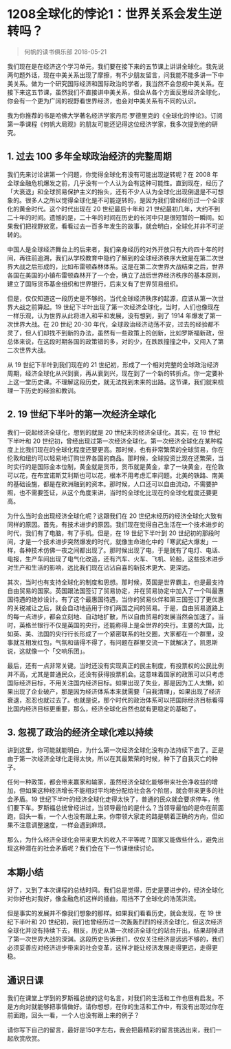 # 1208全球化的悖论1：世界关系会发生逆转吗？
> 何帆的读书俱乐部
2018-05-21

我们现在是在经济这个学习单元，我们要在接下来的五节课上讲讲全球化。我先说两句题外话，现在中美关系出现了摩擦，有不少朋友留言，问我能不能多讲一下中美关系。做为一个研究国际经济和国际政治的学者，我当然不会忽视中美关系。在接下来这五节课，虽然我们不直接讲中美关系，但会从各个方面反思经济全球化，你会有一个更为广阔的视野看世界经济，也会对中美关系有不同的认识。

我为你推荐的书是哈佛大学著名经济学家丹尼·罗德里克的《全球化的悖论》。订阅第一季课程《何帆大局观》的朋友可能还记得这位经济学家，我多次提到他的研究。

## 1. 过去 100 多年全球政治经济的完整周期
我们先来讨论讲第一个问题，你觉得全球化有没有可能出现逆转呢？在 2008 年全球金融危机爆发之前，几乎没有一个人认为会有这种可能性。直到现在，经历了「大衰退」和全球贸易保护主义的抬头，还有不少人认为全球化出现倒退是不可想象的。很多人之所以觉得全球化是不可能逆转的，是因为我们曾经经历过一个全球化的黄金时代。这个时代出现在 20 世纪最后十年和 21 世纪最初几年，大约不到二十年的时间。遗憾的是，二十年的时间在历史的长河中只是很短暂的一瞬间。如果我们把视野放宽，看看过去一百多年发生的故事，就会明白，全球化并非不可逆转的。

中国人是全球经济舞台上的后来者，我们亲身经历的对外开放只有大约四十年的时间，再往前追溯，我们从学校教育中隐约了解到的全球经济秩序大致是在第二次世界大战之后形成的，比如布雷顿森林体系。这是在第二次世界大战结束之后，世界各国在美国的小镇布雷顿森林开了一个会，确立了战后世界经济秩序的基本原则，建立了国际货币基金组织和世界银行，后来又有了世界贸易组织。

但是，仅仅知道这一段历史是不够的。当代全球经济秩序的起源，应该从第一次世界大战之前算起。19 世纪下半叶出现了第一次经济全球化，当时，人们也像现在一样乐观，认为世界从此将进入和平和发展，没有想到，到了 1914 年爆发了第一次世界大战。在 20 世纪 20-30 年代，全球政治经济动荡不安，过去的经验都不灵了，但人们却找不到新的办法，虽然有一些政策上的创新，比如罗斯福新政，但总体来说，在这段时期各国的政策错的多，对的少，在跌跌撞撞之中，又闯入了第二次世界大战。

从 19 世纪下半叶到我们现在的 21 世纪初，形成了一个相对完整的全球政治经济周期，经济全球化从兴到衰，再从衰到兴，现在到了一个新的转折点。你一定要补上这一堂历史课。不理解这段历史，就无法找到未来的出路。这节课，我们就来梳理一下历史的经验和教训。

## 2. 19 世纪下半叶的第一次经济全球化
我们一说起经济全球化，想到的就是 20 世纪末的经济全球化。其实，在 19 世纪下半叶和 20 世纪初，曾经出现过第一次经济全球化。第一次经济全球化在某种程度上比我们现在的全球化程度还要更高。那时候，也有非常繁荣的全球贸易，你在伦敦和纽约可以轻易地订购世界各国的商品。那时候，全球投资比现在还繁荣，当时实行的是国际金本位制，黄金就是货币，货币就是黄金，拿了一块黄金，在伦敦可以花，在布宜诺斯艾利斯也可以花，根本不用考虑汇率问题。北美的铁路、南美的基础设施，都是在欧洲融到的资本。那时候，人口还可以自由流动，不需要护照，也不需要签证，从这个角度来讲，当时的全球化比现在的全球化程度还要更高。

为什么当时会出现经济全球化呢？这跟我们在 20 世纪末经历的经济全球化大致有同样的原因。首先，有技术进步的原因。我们现在觉得自己生活在一个技术进步的时代，我们有了电脑，有了手机。但是，在 19 世纪下半叶到 20 世纪初的那段时间，才是一个技术进步突然爆发的时代，就像生命进化中的「寒武纪大爆发」一样，各种技术仿佛一夜之间都出现了。那时候出现了电，于是就有了电灯、电话、电报，生产车间出现了电气化改造，还有汽车、火车、飞机、轮船，这些技术进步对生产和生活的影响，远比我们现在沾沾自喜的新技术更大、更深远。

其次，当时也有支持全球化的制度和思想。那时候，英国是世界霸主，也是最支持自由贸易的国家。英国跟法国签订了贸易协定，并在贸易协定中加入了一个叫最惠国待遇的绝妙设计。有了这个最惠国待遇，当你的贸易伙伴和第三国签订了更优惠的关税减让之后，就会自动地适用于你们两国之间的贸易。于是，自由贸易道路上的每一点进步，都会立刻地、自动地扩散，所以自由贸易的发展当然会加速了。当时，英格兰银行不仅是英国的央行，还能称得上是全世界的央行。主要的大国，比如英、美、法国的央行行长形成了一个紧密联系的社交圈，大家都在一个群里，没事就互相发红包，气氛和谐得不得了，有问题在群里交流一下就解决了。凯恩斯说，这就像一个「交响乐团」。

最后，还有一点非常关键。当时还没有实现真正的民主制度，有投票权的公民比例并不高，尤其是普通民众，还没有获得投票机会。这意味着国家的政策可以只考虑国际经济目标，不用关注国内经济目标。如果出现了失业，那是因为工人太懒，如果出现了企业破产，那是因为经济体系本来就需要「自我清理」，如果出现了经济衰退，忍忍也就过去了。也就是说，那个时代的政治体系可以把国际经济目标看得比国内经济目标更重要，那么，经济全球化自然也就有更稳定的基础了。

## 3. 忽视了政治的经济全球化难以持续
讲到这里，你可能就能明白，为什么第一次经济全球化没有办法持续下去了。正是由于第一次经济全球化走得太快，所以在其最繁荣的时候，种下了自我灭亡的种子。

任何一种政策，都会带来赢家和输家，虽然经济全球化能够带来社会净收益的增加，但如果这种经济增长不能相对平均地分配给社会各个阶层，就会带来更多的社会矛盾。19 世纪下半叶的经济全球化走得太快了，普通的民众就会要求停车，他们要下车。罗斯福总统曾经讲过，当领导最怕的是什么？当领导最怕的是你在前面跑，回头一看，一个人也没有跟上来。你带领大家走的路是朝着正确的方向，但如果不注意调整速度，一样会遇到麻烦。

那么，为什么经济全球化会带来更大的收入不平等呢？国家又能做些什么，避免出现这种潜在的社会矛盾呢？我们会在下一节课继续讨论。

## 本期小结
好了，又到了本次课程的总结时间。我们总是觉得，历史是要进步的，经济全球化对你好也对我好，像金融危机这样的插曲，阻挡不了全球化的浩荡洪流。

但是事实的发展并不像我们想象的那样。如果我们看看历史，就会发现，在 19 世纪下半叶和 20 世纪初，我们也曾经历过一次轰轰烈烈的经济全球化，但这次经济全球化并没有持续下去，相反，历史从第一次经济全球化的站台开出，结果却掉进了第一次世界大战的深渊。这段历史告诉我们，仅仅关注经济是远远不够的，我们必须妥善应对经济进步带来的社会变革，这样才能让经济发展走得更远，走得更稳。

## 通识日课
我们在课堂上学到的罗斯福总统的这句名言，对我们的生活和工作也很有启发。不是方向对就能够把事情做好。请你想想，在你的生活和工作中，有没有出现过你在前面跑，回头一看，一个人也没有跟上来的例子？

请你写下自己的留言，最好是150字左右，我会把最精彩的留言挑选出来，我们一起欣赏欣赏。



